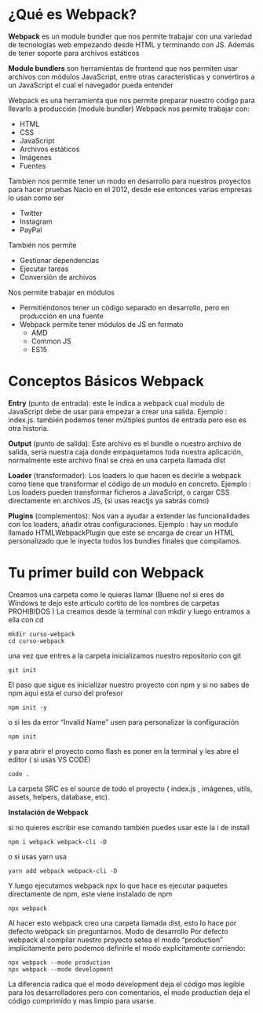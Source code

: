 
# ¿Qué es Webpack?
**Webpack** es un module bundler que nos permite trabajar con una variedad de tecnologías web empezando desde HTML y terminando con JS. Además de tener soporte para archivos estáticos

**Module bundlers** son herramientas de frontend que nos permiten usar archivos con módulos JavaScript, entre otras características y convertiros a un JavaScript el cual el navegador pueda entender

Webpack es una herramienta que nos permite preparar nuestro código para llevarlo a producción (module bundler)
Webpack nos permite trabajar con:
* HTML
* CSS
* JavaScript
* Archivos estáticos
* Imágenes
* Fuentes

Tambien nos permite tener un modo en desarrollo para nuestros proyectos para hacer pruebas
Nacio en el 2012, desde ese entonces varias empresas lo usan como ser
* Twitter
* Instagram
* PayPal

También nos permite
* Gestionar dependencias
* Ejecutar tareas
* Conversión de archivos

Nos permite trabajar en módulos
* Permitiéndonos tener un código separado en desarrollo, pero en producción en una fuente
* Webpack permite tener módulos de JS en formato
    * AMD
    * Common JS
    * ES15

# Conceptos Básicos Webpack
**Entry** (punto de entrada): este le indica a webpack cual modulo de JavaScript debe de usar para empezar a crear una salida.
Ejemplo : index.js. también podemos tener múltiples puntos de entrada pero eso es otra historia.

**Output** (punto de salida): Este archivo es el bundle o nuestro archivo de salida, seria nuestra caja donde empaquetamos toda nuestra aplicación, normalmente este archivo final se crea en una carpeta llamada dist

**Loader** (transformador): Los loaders lo que hacen es decirle a webpack como tiene que transformar el código de un modulo en concreto. Ejemplo : Los loaders pueden transformar ficheros a JavaScript, o cargar CSS directamente en archivos JS, (si usas reactjs ya sabrás como)

**Plugins** (complementos): Nos van a ayudar a extender las funcionalidades con los loaders, añadir otras configuraciones.
Ejemplo : hay un modulo llamado HTMLWebpackPlugin que este se encarga de crear un HTML personalizado que le inyecta todos los bundles finales que compilamos.

# Tu primer build con Webpack
Creamos una carpeta como le quieras llamar
(Bueno no! si eres de Windows te dejo este articulo cortito de los nombres de carpetas PROHIBIDOS )
La creamos desde la terminal con mkdir y luego entramos a ella con cd
```
mkdir curso-webpack
cd curso-webpack
```
una vez que entres a la carpeta inicializamos nuestro repositorio con git
```
git init
```
El paso que sigue es inicializar nuestro proyecto con npm y si no sabes de npm aqui esta el curso del profesor
```
npm init -y
```
o si les da error “Invalid Name” usen para personalizar la configuración
```
npm init
```
y para abrir el proyecto como flash es poner en la terminal y les abre el editor ( si usas VS CODE)
```
code .
```
La carpeta SRC es el source de todo el proyecto ( index.js , imágenes, utils, assets, helpers, database, etc).

**Instalación de Webpack**

si no quieres escribir ese comando también puedes usar este
la i de install
```
npm i webpack webpack-cli -D
```
o si usas yarn usa
```
yarn add webpack webpack-cli -D
```
Y luego ejecutamos webpack
npx lo que hace es ejecutar paquetes directamente de npm, este viene instalado de npm
```
npx webpack
```
Al hacer esto webpack creo una carpeta llamada dist, esto lo hace por defecto webpack sin preguntarnos.
Modo de desarrollo
Por defecto webpack al compilar nuestro proyecto setea el modo “production” implícitamente pero podemos definirle el modo explícitamente corriendo:
```
npx webpack --mode production
npx webpack --mode development
```
La diferencia radica que el modo development deja el código mas legible para los desarrolladores pero con comentarios, el modo production deja el código comprimido y mas limpio para usarse.